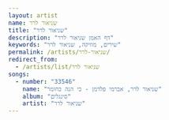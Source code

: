 ```yaml
---
layout: artist
name: שניאור לרר
title: "שניאור לרר"
description: "דף האמן שניאור לרר"
keywords: "שירים, מוזיקה, שניאור לרר"
permalink: /artists/שניאור-לרר/
redirect_from:
  - /artists/list/שניאור לרר
songs:
  - number: "33546"
    name: "שניאור לרר, אברמי פלדמן - כי הנה כחומר"
    album: "סינגלים"
    artist: "שניאור לרר"
---
```

